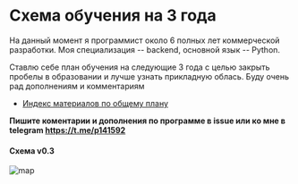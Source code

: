 # Схема обучения на 3 года

На данный момент я программист около 6 полных лет коммерческой разработки. Моя специализация -- backend, основной язык -- Python. 

Ставлю себе план обучения на следующие 3 года с целью закрыть пробелы в образовании и лучше узнать прикладную облась. Буду очень рад дополнениям и комментариям

- [Индекс материалов по общему плану](materials/index.md)

**Пишите коментарии и дополнения по программе в issue или ко мне в telegram https://t.me/p141592**

#### Схема v0.3
![map](education.png)


